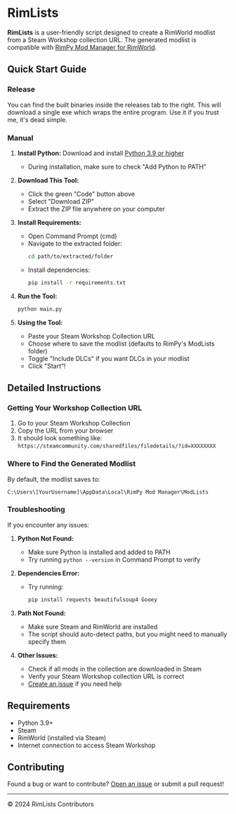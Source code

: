 # RimLists

**RimLists** is a user-friendly script designed to create a RimWorld modlist from a Steam Workshop collection URL. The generated modlist is compatible with [RimPy Mod Manager for RimWorld](https://github.com/rimpy-custom/RimPy).

## Quick Start Guide

### Release
You can find the built binaries inside the releases tab to the right. This will download a single exe which wraps the entire program. Use it if you trust me, it's dead simple.

### Manual
1. **Install Python:** Download and install [Python 3.9 or higher](https://www.python.org/downloads/)
   - During installation, make sure to check "Add Python to PATH"

2. **Download This Tool:**
   - Click the green "Code" button above
   - Select "Download ZIP"
   - Extract the ZIP file anywhere on your computer

3. **Install Requirements:**
   - Open Command Prompt (cmd)
   - Navigate to the extracted folder:
     ```bash
     cd path/to/extracted/folder
     ```
   - Install dependencies:
     ```bash
     pip install -r requirements.txt
     ```

4. **Run the Tool:**
   ```bash
   python main.py
   ```

5. **Using the Tool:**
   - Paste your Steam Workshop Collection URL
   - Choose where to save the modlist (defaults to RimPy's ModLists folder)
   - Toggle "Include DLCs" if you want DLCs in your modlist
   - Click "Start"!

## Detailed Instructions

### Getting Your Workshop Collection URL
1. Go to your Steam Workshop Collection
2. Copy the URL from your browser
3. It should look something like: `https://steamcommunity.com/sharedfiles/filedetails/?id=XXXXXXXX`

### Where to Find the Generated Modlist
By default, the modlist saves to:
```
C:\Users\[YourUsername]\AppData\Local\RimPy Mod Manager\ModLists
```

### Troubleshooting

If you encounter any issues:

1. **Python Not Found:**
   - Make sure Python is installed and added to PATH
   - Try running `python --version` in Command Prompt to verify

2. **Dependencies Error:**
   - Try running:
     ```bash
     pip install requests beautifulsoup4 Gooey
     ```

3. **Path Not Found:**
   - Make sure Steam and RimWorld are installed
   - The script should auto-detect paths, but you might need to manually specify them

4. **Other Issues:**
   - Check if all mods in the collection are downloaded in Steam
   - Verify your Steam Workshop collection URL is correct
   - [Create an issue](https://github.com/olibols/Steam-Rimworld-Modlist-Scraper/issues) if you need help

## Requirements

- Python 3.9+
- Steam
- RimWorld (installed via Steam)
- Internet connection to access Steam Workshop

## Contributing

Found a bug or want to contribute? [Open an issue](https://github.com/olibols/Steam-Rimworld-Modlist-Scraper/issues) or submit a pull request!

---

© 2024 RimLists Contributors
